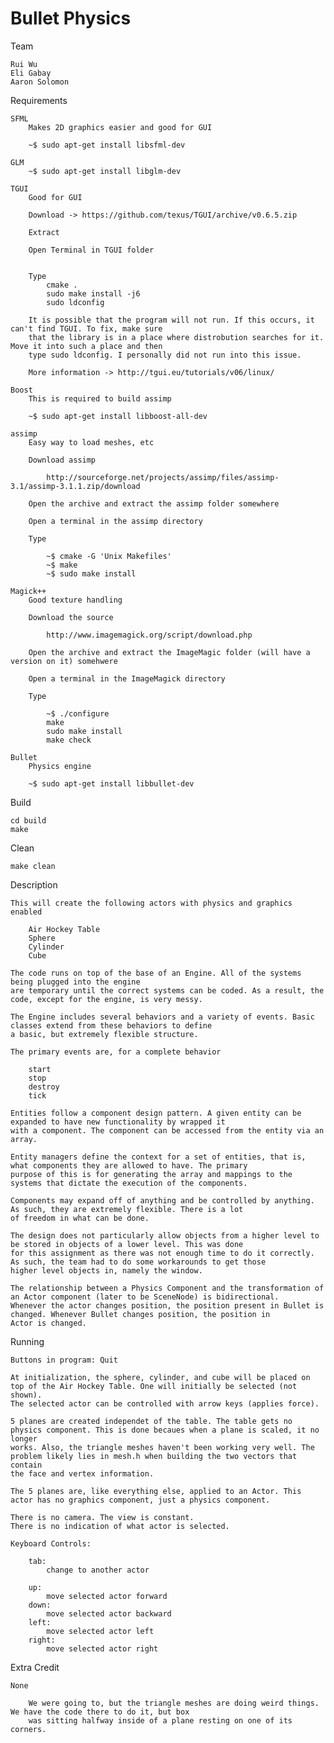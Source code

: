 Bullet Physics
========================================

Team

	Rui Wu
	Eli Gabay
	Aaron Solomon

Requirements

	SFML
		Makes 2D graphics easier and good for GUI

		~$ sudo apt-get install libsfml-dev

	GLM
		~$ sudo apt-get install libglm-dev

	TGUI
		Good for GUI

		Download ->	https://github.com/texus/TGUI/archive/v0.6.5.zip

		Extract

		Open Terminal in TGUI folder


		Type
			cmake .
			sudo make install -j6
			sudo ldconfig

		It is possible that the program will not run. If this occurs, it can't find TGUI. To fix, make sure
		that the library is in a place where distrobution searches for it. Move it into such a place and then
		type sudo ldconfig. I personally did not run into this issue.

		More information -> http://tgui.eu/tutorials/v06/linux/

	Boost
		This is required to build assimp

		~$ sudo apt-get install libboost-all-dev

	assimp
		Easy way to load meshes, etc

		Download assimp

			http://sourceforge.net/projects/assimp/files/assimp-3.1/assimp-3.1.1.zip/download

		Open the archive and extract the assimp folder somewhere

		Open a terminal in the assimp directory

		Type

			~$ cmake -G 'Unix Makefiles'
			~$ make
			~$ sudo make install

	Magick++
		Good texture handling

		Download the source

			http://www.imagemagick.org/script/download.php

		Open the archive and extract the ImageMagic folder (will have a version on it) somehwere

		Open a terminal in the ImageMagick directory

		Type

			~$ ./configure
			make
			sudo make install
			make check

	Bullet
		Physics engine

		~$ sudo apt-get install libbullet-dev

Build

	cd build
	make

Clean

	make clean

Description

	This will create the following actors with physics and graphics enabled

		Air Hockey Table
		Sphere
		Cylinder
		Cube

	The code runs on top of the base of an Engine. All of the systems being plugged into the engine
	are temporary until the correct systems can be coded. As a result, the code, except for the engine, is very messy.

	The Engine includes several behaviors and a variety of events. Basic classes extend from these behaviors to define
	a basic, but extremely flexible structure.

	The primary events are, for a complete behavior

		start
		stop
		destroy
		tick

	Entities follow a component design pattern. A given entity can be expanded to have new functionality by wrapped it
	with a component. The component can be accessed from the entity via an array.

	Entity managers define the context for a set of entities, that is, what components they are allowed to have. The primary
	purpose of this is for generating the array and mappings to the systems that dictate the execution of the components.

	Components may expand off of anything and be controlled by anything. As such, they are extremely flexible. There is a lot
	of freedom in what can be done.

	The design does not particularly allow objects from a higher level to be stored in objects of a lower level. This was done
	for this assignment as there was not enough time to do it correctly. As such, the team had to do some workarounds to get those
	higher level objects in, namely the window.

	The relationship between a Physics Component and the transformation of an Actor component (later to be SceneNode) is bidirectional.
	Whenever the actor changes position, the position present in Bullet is changed. Whenever Bullet changes position, the position in
	Actor is changed.

Running

	Buttons in program: Quit

	At initialization, the sphere, cylinder, and cube will be placed on top of the Air Hockey Table. One will initially be selected (not shown).
	The selected actor can be controlled with arrow keys (applies force).
	
	5 planes are created independet of the table. The table gets no physics component. This is done becaues when a plane is scaled, it no longer
	works. Also, the triangle meshes haven't been working very well. The problem likely lies in mesh.h when building the two vectors that contain
	the face and vertex information.
	
	The 5 planes are, like everything else, applied to an Actor. This actor has no graphics component, just a physics component.

	There is no camera. The view is constant.
	There is no indication of what actor is selected.

	Keyboard Controls:

		tab:
			change to another actor

		up:
			move selected actor forward
		down:
			move selected actor backward
		left:
			move selected actor left
		right:
			move selected actor right

Extra Credit

	None

		We were going to, but the triangle meshes are doing weird things. We have the code there to do it, but box
		was sitting halfway inside of a plane resting on one of its corners.
